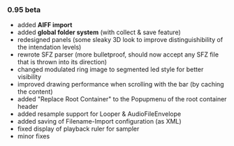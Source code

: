 ### 0.95 beta


- added **AIFF import**
- added **global folder system** (with collect & save feature)
- redesigned panels (some sleaky 3D look to improve distinguishibility of the intendation levels)
- rewrote SFZ parser (more bulletproof, should now accept any SFZ file that is thrown into its direction)
- changed modulated ring image to segmented led style for better visibility
- improved drawing performance when scrolling with the bar (by caching the content)
- added "Replace Root Container" to the Popupmenu of the root container header
- added resample support for Looper & AudioFileEnvelope
- added saving of Filename-Import configuration (as XML)
- fixed display of playback ruler for sampler
- minor fixes
